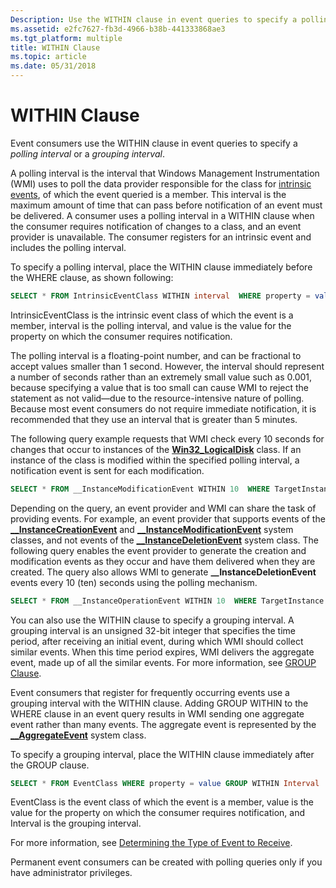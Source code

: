 ```yaml
---
Description: Use the WITHIN clause in event queries to specify a polling interval or a grouping interval.
ms.assetid: e2fc7627-fb3d-4966-b38b-441333868ae3
ms.tgt_platform: multiple
title: WITHIN Clause
ms.topic: article
ms.date: 05/31/2018
---
```


# WITHIN Clause

Event consumers use the WITHIN clause in event queries to specify a *polling interval* or a *grouping interval*.

A polling interval is the interval that Windows Management Instrumentation (WMI) uses to poll the data provider responsible for the class for [intrinsic events](determining-the-type-of-event-to-receive.md), of which the event queried is a member. This interval is the maximum amount of time that can pass before notification of an event must be delivered. A consumer uses a polling interval in a WITHIN clause when the consumer requires notification of changes to a class, and an event provider is unavailable. The consumer registers for an intrinsic event and includes the polling interval.

To specify a polling interval, place the WITHIN clause immediately before the WHERE clause, as shown following:


```sql
SELECT * FROM IntrinsicEventClass WITHIN interval  WHERE property = value
```



IntrinsicEventClass is the intrinsic event class of which the event is a member, interval is the polling interval, and value is the value for the property on which the consumer requires notification.

The polling interval is a floating-point number, and can be fractional to accept values smaller than 1 second. However, the interval should represent a number of seconds rather than an extremely small value such as 0.001, because specifying a value that is too small can cause WMI to reject the statement as not valid—due to the resource-intensive nature of polling. Because most event consumers do not require immediate notification, it is recommended that they use an interval that is greater than 5 minutes.

The following query example requests that WMI check every 10 seconds for changes that occur to instances of the [**Win32\_LogicalDisk**](https://docs.microsoft.com/windows/desktop/CIMWin32Prov/win32-logicaldisk) class. If an instance of the class is modified within the specified polling interval, a notification event is sent for each modification.


```sql
SELECT * FROM __InstanceModificationEvent WITHIN 10  WHERE TargetInstance ISA "Win32_LogicalDisk"
```



Depending on the query, an event provider and WMI can share the task of providing events. For example, an event provider that supports events of the [**\_\_InstanceCreationEvent**](--instancecreationevent.md) and [**\_\_InstanceModificationEvent**](--instancemodificationevent.md) system classes, and not events of the [**\_\_InstanceDeletionEvent**](--instancedeletionevent.md) system class. The following query enables the event provider to generate the creation and modification events as they occur and have them delivered when they are created. The query also allows WMI to generate **\_\_InstanceDeletionEvent** events every 10 (ten) seconds using the polling mechanism.


```sql
SELECT * FROM __InstanceOperationEvent WITHIN 10  WHERE TargetInstance ISA "MyOwnClass"
```



You can also use the WITHIN clause to specify a grouping interval. A grouping interval is an unsigned 32-bit integer that specifies the time period, after receiving an initial event, during which WMI should collect similar events. When this time period expires, WMI delivers the aggregate event, made up of all the similar events. For more information, see [GROUP Clause](group-clause.md).

Event consumers that register for frequently occurring events use a grouping interval with the WITHIN clause. Adding GROUP WITHIN to the WHERE clause in an event query results in WMI sending one aggregate event rather than many events. The aggregate event is represented by the [**\_\_AggregateEvent**](--aggregateevent.md) system class.

To specify a grouping interval, place the WITHIN clause immediately after the GROUP clause.


```sql
SELECT * FROM EventClass WHERE property = value GROUP WITHIN Interval
```



EventClass is the event class of which the event is a member, value is the value for the property on which the consumer requires notification, and Interval is the grouping interval.

For more information, see [Determining the Type of Event to Receive](determining-the-type-of-event-to-receive.md).

Permanent event consumers can be created with polling queries only if you have administrator privileges.

 

 



